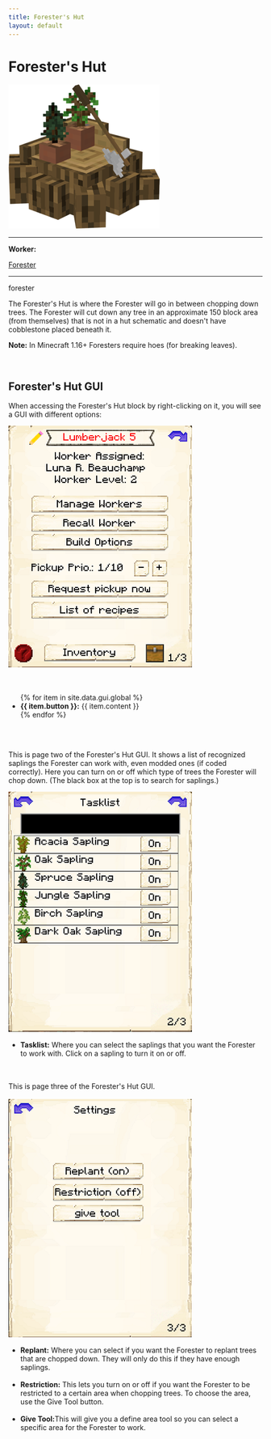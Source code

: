 ```yaml
---
title: Forester's Hut
layout: default
---
```

# Forester's Hut

<div class="infobox box text-center">
    <img src="../../assets/images/buildings/forester.png" alt="Forester's Hut" />
    <hr />
    <div class="row section-text text-left">
        <div class="col">
        <p><strong>Worker:</strong></p>
        </div>
        <div class="col">
        <p><a href="../workers/forester">Forester</a></p>
        </div>
    </div>
    <hr />
    <recipe>forester</recipe>
</div>

The Forester's Hut is where the Forester will go in between chopping down trees. The Forester will cut down any tree in an approximate 150 block area (from themselves) that is not in a hut schematic and doesn't have cobblestone placed beneath it.

**Note:** In Minecraft 1.16+ Foresters require hoes (for breaking leaves).

<br>

## Forester's Hut GUI

When accessing the Forester's Hut block by right-clicking on it, you will see a GUI with different options:

<div class="row">
  <div class="col-sm-12 col-md">
    <img src="../../assets/images/gui/forestergui1.png" class="img-fluid mx-auto" alt="Forester's Hut GUI">
  </div>
  <div class="col-sm-12 col-md"><br>
    <br>
    <ul>
      {% for item in site.data.gui.global %}
        <li><strong>{{ item.button }}:</strong> {{ item.content }}</li>
      {% endfor %}
    </ul>
  </div>
</div>  
<br> <br>

This is page two of the Forester's Hut GUI. It shows a list of recognized saplings the Forester can work with, even modded ones (if coded correctly). Here you can turn on or off which type of trees the Forester will chop down. (The black box at the top is to search for saplings.)

<div class="row">
  <div class="col-sm-12 col-md">
    <img src="../../assets/images/gui/forestergui2.png" class="img-fluid mx-auto" alt="Forester's Hut GUI 2">
  </div>
  <div class="col-sm-12 col-md">
    <ul>
      <li><strong>Tasklist:</strong> Where you can select the saplings that you want the Forester to work with. Click on a sapling to turn it on or off.</li><br>
    </ul>
  </div>
</div>
<br>
This is page three of the Forester's Hut GUI. 
<br><br>
<div class="row">
  <div class="col-sm-12 col-md">
    <img src="../../assets/images/gui/forestergui3.png" class="img-fluid mx-auto" alt="Forester's Hut GUI 3">
  </div>
  <div class="col-sm-12 col-md">
    <ul>
      <li><strong>Replant:</strong> Where you can select if you want the Forester to replant trees that are chopped down. They will only do this if they have enough saplings.</li><br>
      <li><strong>Restriction:</strong> This lets you turn on or off if you want the Forester to be restricted to a certain area when chopping trees. To choose the area, use the Give Tool button.</li><br>
      <li><strong>Give Tool:</strong>This will give you a define area tool so you can select a specific area for the Forester to work.</li>
    </ul>
  </div>
</div>
<br>
